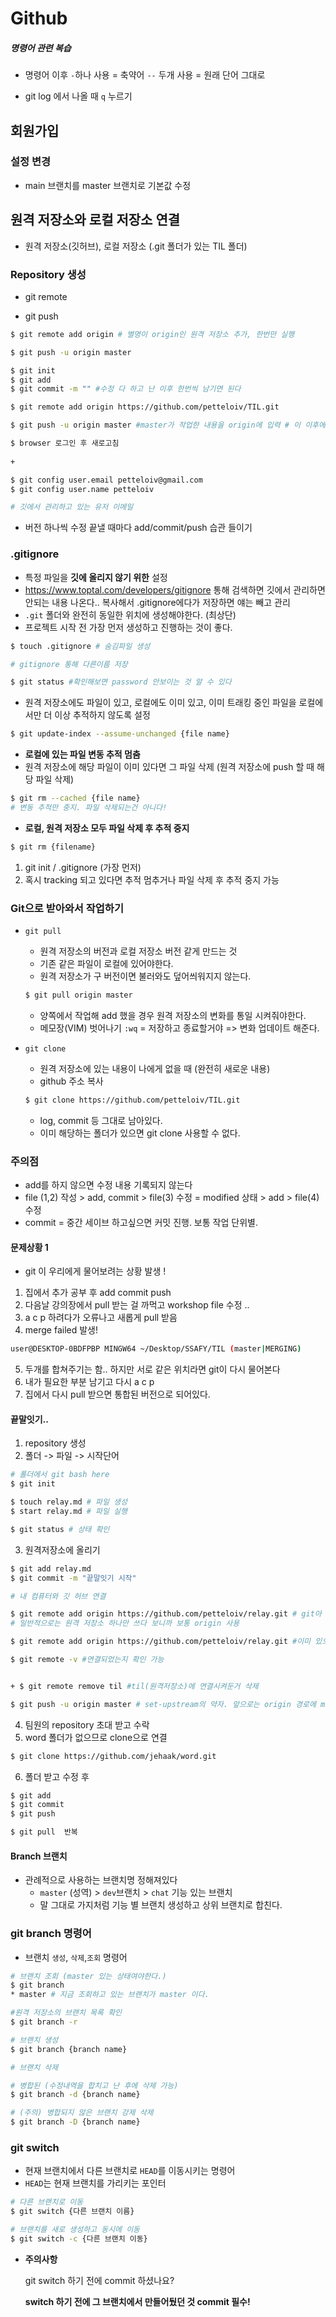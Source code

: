# Github

##### 명령어 관련 복습 

- 명령어 이후 `-`하나 사용 = 축약어 `--` 두개 사용 = 원래 단어 그대로

- git log 에서 나올 때 `q` 누르기

## 회원가입

### 설정 변경

- main 브랜치를 master 브랜치로 기본값 수정

## 원격 저장소와 로컬 저장소 연결

- 원격 저장소(깃허브), 로컬 저장소 (.git 폴더가 있는 TIL 폴더)

### Repository 생성

- git remote

- git push

```bash
$ git remote add origin # 별명이 origin인 원격 저장소 추가, 한번만 실행 

$ git push -u origin master
```

```bash
$ git init
$ git add
$ git commit -m "" #수정 다 하고 난 이후 한번씩 남기면 된다

$ git remote add origin https://github.com/petteloiv/TIL.git

$ git push -u origin master #master가 작업한 내용을 origin에 입력 # 이 이후에는 git push로만 작성도 가능 $ git push origin master 

$ browser 로그인 후 새로고침
 
+

$ git config user.email petteloiv@gmail.com 
$ git config user.name petteloiv

# 깃에서 관리하고 있는 유저 이메일

```

- 버전 하나씩 수정 끝낼 때마다 add/commit/push 습관 들이기

### .gitignore

- 특정 파일을 **깃에 올리지 않기 위한** 설정 
- https://www.toptal.com/developers/gitignore 통해 검색하면 깃에서 관리하면 안되는 내용 나온다.. 복사해서 .gitignore에다가 저장하면 얘는 빼고 관리
- `.git` 폴더와 완전히 동일한 위치에 생성해야한다. (최상단)
- 프로젝트 시작 전 가장 먼저 생성하고 진행하는 것이 좋다. 

```bash
$ touch .gitignore # 숨김파일 생성

# gitignore 통해 다른이름 저장

$ git status #확인해보면 password 안보이는 것 알 수 있다
```

- 원격 저장소에도 파일이 있고, 로컬에도 이미 있고, 이미 트래킹 중인 파일을 로컬에서만 더 이상 추적하지 않도록 설정

``` bash
$ git update-index --assume-unchanged {file name}
```



- **로컬에 있는 파일 변동 추적 멈춤**
- 원격 저장소에 해당 파일이 이미 있다면 그 파일 삭제 (원격 저장소에 push 할 때 해당 파일 삭제)

```bash
$ git rm --cached {file name}
# 변동 추적만 중지. 파일 삭제되는건 아니다! 
```



- **로컬, 원격 저장소 모두 파일 삭제 후 추적 중지** 

```bash
$ git rm {filename}
```



1. git init / .gitignore (가장 먼저)
2. 혹시 tracking 되고 있다면 추적 멈추거나 파일 삭제 후 추적 중지 가능



### Git으로 받아와서 작업하기

- `git pull `
  
  -  원격 저장소의 버전과 로컬 저장소 버전 같게 만드는 것
  -  기존 같은 파일이 로컬에 있어야한다.
  -  원격 저장소가 구 버전이면 불러와도 덮어씌워지지 않는다.
  
  ```bash
  $ git pull origin master
  ```
  
  - 양쪽에서 작업해 add 했을 경우 원격 저장소의 변화를 통일 시켜줘야한다.
  - 메모장(VIM) 벗어나기 `:wq` = 저장하고 종료할거야 => 변화 업데이트 해준다.
  
- `git clone`

  - 원격 저장소에 있는 내용이 나에게 없을 때 (완전히 새로운 내용)
  - github 주소 복사

  ```bash
  $ git clone https://github.com/petteloiv/TIL.git
  ```

  - log, commit 등 그대로 남아있다.
  - 이미 해당하는 폴더가 있으면 git clone 사용할 수 없다.



### 주의점

- add를 하지 않으면 수정 내용 기록되지 않는다
- file (1,2) 작성 > add, commit > file(3) 수정 = modified 상태 > add > file(4) 수정 
- commit = 중간 세이브 하고싶으면 커밋 진행. 보통 작업 단위별.



#### 문제상황 1

- git 이 우리에게 물어보려는 상황 발생 ! 

1. 집에서 추가 공부 후 add commit push
2. 다음날 강의장에서 pull 받는 걸 까먹고 workshop file 수정 ..  
3. a c p 하려다가 오류나고 새롭게 pull 받음
4. merge failed 발생! 

```bash
user@DESKTOP-0BDFPBP MINGW64 ~/Desktop/SSAFY/TIL (master|MERGING)
```



5. 두개를 합쳐주기는 함.. 하지만 서로 같은 위치라면 git이 다시 물어본다
6. 내가 필요한 부분 남기고 다시 a c p
7. 집에서 다시 pull 받으면 통합된 버전으로 되어있다.  



#### 끝말잇기.. 

1. repository 생성
2. 폴더 -> 파일 -> 시작단어

```bash
# 폴더에서 git bash here
$ git init

$ touch relay.md # 파일 생성
$ start relay.md # 파일 실행

$ git status # 상태 확인
```

3. 원격저장소에 올리기

```bash
$ git add relay.md
$ git commit -m "끝말잇기 시작"

```

```bash
# 내 컴퓨터와 깃 허브 연결

$ git remote add origin https://github.com/petteloiv/relay.git # git아 원격저장소 추가할건데 이름 origin이고 위치는 여기(깃주소)야~ 
# 일반적으로는 원격 저장소 하나만 쓰다 보니까 보통 origin 사용

$ git remote add origin https://github.com/petteloiv/relay.git #이미 있으니까 추가! 

$ git remote -v #연결되었는지 확인 가능 


+ $ git remote remove til #til(원격저장소)에 연결시켜둔거 삭제 
```

```bash
$ git push -u origin master # set-upstream의 약자. 앞으로는 origin 경로에 master 작업내역 push 할거야
```

4. 팀원의 repository 초대 받고 수락 
5.  word 폴더가 없으므로  clone으로 연결

```bash
$ git clone https://github.com/jehaak/word.git
```

6. 폴더 받고 수정 후 

```bash
$ git add
$ git commit
$ git push

$ git pull  반복 
```



#### Branch 브랜치

- 관례적으로 사용하는 브랜치명 정해져있다
  - `master` (성역)  >  `dev`브랜치 > `chat` 기능 있는 브랜치
  - 말 그대로 가지처럼 기능 별 브랜치 생성하고 상위 브랜치로 합친다.



### git branch 명령어

- 브랜치 `생성`, `삭제`,`조회` 명령어

```bash
# 브랜치 조회 (master 있는 상태여야한다.)
$ git branch
* master # 지금 조회하고 있는 브랜치가 master 이다. 
```

```bash
#원격 저장소의 브랜치 목록 확인
$ git branch -r 
```

```bash
# 브랜치 생성
$ git branch {branch name}

# 브랜치 삭제

# 병합된 (수정내역을 합치고 난 후에 삭제 가능)
$ git branch -d {branch name} 

# (주의) 병합되지 않은 브랜치 강제 삭제
$ git branch -D {branch name} 
```



### git switch

- 현재 브랜치에서 다른 브랜치로 `HEAD`를 이동시키는 명령어
- `HEAD`는 현재 브랜치를 가리키는 포인터

```bash
# 다른 브랜치로 이동
$ git switch {다른 브랜치 이름}

# 브랜치를 새로 생성하고 동시에 이동 
$ git switch -c {다른 브랜치 이동}
```



- **주의사항**

  git switch 하기 전에 commit 하셨나요? 

  **switch 하기 전에 그 브랜치에서 만들어뒀던 것 commit 필수!** 





 
